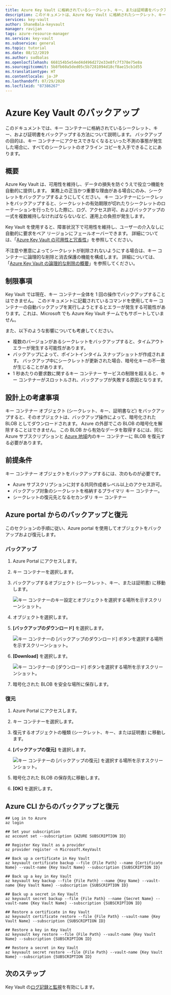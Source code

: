 ```yaml
---
title: Azure Key Vault に格納されているシークレット、キー、または証明書をバックアップする | Microsoft Docs
description: このドキュメントは、Azure Key Vault に格納されたシークレット、キー、証明書をバックアップする際の参考としてご利用ください。
services: key-vault
author: ShaneBala-keyvault
manager: ravijan
tags: azure-resource-manager
ms.service: key-vault
ms.subservice: general
ms.topic: tutorial
ms.date: 08/12/2019
ms.author: sudbalas
ms.openlocfilehash: 668154b5e54ed4d496d272e33e8fc7f378e75e8a
ms.sourcegitcommit: 5b8fb60a5ded05c5b7281094d18cf8ae15cb1d55
ms.translationtype: HT
ms.contentlocale: ja-JP
ms.lasthandoff: 07/29/2020
ms.locfileid: "87386267"
---
```

# <a name="azure-key-vault-backup"></a>Azure Key Vault のバックアップ

このドキュメントでは、キー コンテナーに格納されているシークレット、キー、および証明書をバックアップする方法について説明します。 バックアップの目的は、キー コンテナーにアクセスできなくなるといった不測の事態が発生した場合に、すべてのシークレットのオフライン コピーを入手できることにあります。

## <a name="overview"></a>概要

Azure Key Vault は、可用性を維持し、データの損失を防ぐうえで役立つ機能を自動的に提供します。 業務上の正当かつ重要な理由がある場合にのみ、シークレットをバックアップするようにしてください。 キー コンテナーにシークレットをバックアップすると、シークレットの有効期限が切れたりシークレットのローテーションを行ったりした際に、ログ、アクセス許可、およびバックアップの一式を複数維持しなければならないなど、運用上の負担が発生します。

Key Vault を使用すると、障害状況下で可用性を維持し、ユーザーの介入なしに自動的に要求をペア リージョンにフェールオーバーできます。 詳細については、「[Azure Key Vault の可用性と冗長性](https://docs.microsoft.com/azure/key-vault/general/disaster-recovery-guidance)」を参照してください。

不注意や悪意によってシークレットが削除されないようにする場合は、キー コンテナーに論理的な削除と消去保護の機能を構成します。 詳細については、「[Azure Key Vault の論理的な削除の概要](https://docs.microsoft.com/azure/key-vault/general/soft-delete-overview)」を参照してください。

## <a name="limitations"></a>制限事項

Key Vault では現在、キー コンテナー全体を 1 回の操作でバックアップすることはできません。 このドキュメントに記載されているコマンドを使用してキー コンテナーの自動バックアップを実行しようとするとエラーが発生する可能性があります。これは、Microsoft でも Azure Key Vault チームでもサポートしていません。 

また、以下のような影響についても考慮してください。

* 複数のバージョンがあるシークレットをバックアップすると、タイムアウト エラーが発生する可能性があります。
* バックアップによって、ポイントインタイム スナップショットが作成されます。 バックアップ中にシークレットが更新された場合、暗号化キーの不一致が生じることがあります。
* 1 秒あたりの要求数に関するキー コンテナー サービスの制限を超えると、キー コンテナーがスロットルされ、バックアップが失敗する原因となります。

## <a name="design-considerations"></a>設計上の考慮事項

キー コンテナー オブジェクト (シークレット、キー、証明書など) をバックアップすると、そのオブジェクトは、バックアップ操作によって、暗号化された BLOB としてダウンロードされます。 Azure の外部でこの BLOB の暗号化を解除することはできません。 この BLOB から有効なデータを取得するには、同じ Azure サブスクリプションと [Azure 地域](https://azure.microsoft.com/global-infrastructure/geographies/)内のキー コンテナーに BLOB を復元する必要があります。

## <a name="prerequisites"></a>前提条件

キー コンテナー オブジェクトをバックアップするには、次のものが必要です。 

* Azure サブスクリプションに対する共同作成者レベル以上のアクセス許可。
* バックアップ対象のシークレットを格納するプライマリ キー コンテナー。
* シークレットの復元先となるセカンダリ キー コンテナー

## <a name="back-up-and-restore-from-the-azure-portal"></a>Azure portal からのバックアップと復元

このセクションの手順に従い、Azure portal を使用してオブジェクトをバックアップおよび復元します。

### <a name="back-up"></a>バックアップ

1. Azure Portal にアクセスします。
2. キー コンテナーを選択します。
3. バックアップするオブジェクト (シークレット、キー、または証明書) に移動します。

    ![キー コンテナーのキー設定とオブジェクトを選択する場所を示すスクリーンショット。](../media/backup-1.png)

4. オブジェクトを選択します。
5. **[バックアップのダウンロード]** を選択します。

    ![キー コンテナーの [バックアップのダウンロード] ボタンを選択する場所を示すスクリーンショット。](../media/backup-2.png)
    
6. **[Download]** を選択します。

    ![キー コンテナーの [ダウンロード] ボタンを選択する場所を示すスクリーンショット。](../media/backup-3.png)
    
7. 暗号化された BLOB を安全な場所に保存します。

### <a name="restore"></a>復元

1. Azure Portal にアクセスします。
2. キー コンテナーを選択します。
3. 復元するオブジェクトの種類 (シークレット、キー、または証明書) に移動します。
4. **[バックアップの復元]** を選択します。

    ![キー コンテナーの [バックアップの復元] を選択する場所を示すスクリーンショット。](../media/backup-4.png)
    
5. 暗号化された BLOB の保存先に移動します。
6. **[OK]** を選択します。

## <a name="back-up-and-restore-from-the-azure-cli"></a>Azure CLI からのバックアップと復元

```azurecli
## Log in to Azure
az login

## Set your subscription
az account set --subscription {AZURE SUBSCRIPTION ID}

## Register Key Vault as a provider
az provider register -n Microsoft.KeyVault

## Back up a certificate in Key Vault
az keyvault certificate backup --file {File Path} --name {Certificate Name} --vault-name {Key Vault Name} --subscription {SUBSCRIPTION ID}

## Back up a key in Key Vault
az keyvault key backup --file {File Path} --name {Key Name} --vault-name {Key Vault Name} --subscription {SUBSCRIPTION ID}

## Back up a secret in Key Vault
az keyvault secret backup --file {File Path} --name {Secret Name} --vault-name {Key Vault Name} --subscription {SUBSCRIPTION ID}

## Restore a certificate in Key Vault
az keyvault certificate restore --file {File Path} --vault-name {Key Vault Name} --subscription {SUBSCRIPTION ID}

## Restore a key in Key Vault
az keyvault key restore --file {File Path} --vault-name {Key Vault Name} --subscription {SUBSCRIPTION ID}

## Restore a secret in Key Vault
az keyvault secret restore --file {File Path} --vault-name {Key Vault Name} --subscription {SUBSCRIPTION ID}

```

## <a name="next-steps"></a>次のステップ

Key Vault の[ログ記録と監視](https://docs.microsoft.com/azure/key-vault/general/logging)を有効にします。
